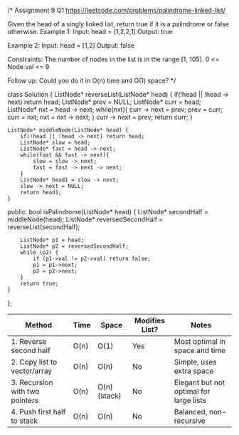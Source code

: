 /*
Assignment 9 Q1
https://leetcode.com/problems/palindrome-linked-list/

Given the head of a singly linked list, return true if it is a palindrome or false otherwise.
Example 1:
Input: head = [1,2,2,1]
Output: true

Example 2:
Input: head = [1,2]
Output: false

Constraints:
The number of nodes in the list is in the range [1, 105].
0 <= Node.val <= 9 

Follow up: Could you do it in O(n) time and O(1) space?
*/

class Solution {
    ListNode* reverseList(ListNode* head) {
        if(!head || !head -> next) return head;
        ListNode* prev = NULL;
        ListNode* curr = head;
        ListNode* nxt = head -> next;
        while(nxt){
            curr -> next = prev;
            prev = curr;
            curr = nxt;
            nxt = nxt -> next;
        }
        curr -> next = prev;
        return curr;
    }

    ListNode* middleNode(ListNode* head) {
        if(!head || !head -> next) return head;
        ListNode* slow = head;
        ListNode* fast = head -> next;
        while(fast && fast -> next){
            slow = slow -> next;
            fast = fast -> next -> next;
        }
        ListNode* head1 = slow -> next;
        slow -> next = NULL;
        return head1;
    }

public:
    bool isPalindrome(ListNode* head) {
        ListNode* secondHalf = middleNode(head);
        ListNode* reversedSecondHalf = reverseList(secondHalf);

        ListNode* p1 = head;
        ListNode* p2 = reversedSecondHalf;
        while (p2) {
            if (p1->val != p2->val) return false;
            p1 = p1->next;
            p2 = p2->next;
        }
        return true;
    }
};

| Method                         | Time | Space        | Modifies List? | Notes                                   |
| ------------------------------ | ---- | ------------ | -------------- | --------------------------------------- |
| 1. Reverse second half         | O(n) | O(1)         | Yes            | Most optimal in space and time          |
| 2. Copy list to vector/array   | O(n) | O(n)         | No             | Simple, uses extra space                |
| 3. Recursion with two pointers | O(n) | O(n) (stack) | No             | Elegant but not optimal for large lists |
| 4. Push first half to stack    | O(n) | O(n)         | No             | Balanced, non-recursive                 |
